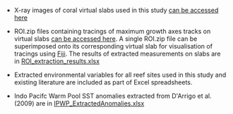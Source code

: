 - X-ray images of coral virtual slabs used in this study [can be accessed here](https://github.com/LeoBertiniNHM/CoralTriangle_PoritesGrowthBaselines/Data)

- ROI.zip files containing tracings of maximum growth axes tracks on virtual slabs [can be accessed here](https://github.com/LeoBertiniNHM/CoralTriangle_PoritesGrowthBaselines/Data). 
A single ROI.zip file can be superimposed onto its corresponding virtual slab for visualisation of tracings using [Fiji](https://imagej.net/software/fiji/). The results of extracted measurements on slabs are in [ROI_extraction_results.xlsx]() 

- Extracted environmental variables for all reef sites used in this study and existing literature are included as part of Excel spreadsheets. 
- Indo Pacifc Warm Pool SST anomalies extracted from D'Arrigo et al. (2009) are in [IPWP_ExtractedAnomalies.xlsx](https://github.com/LeoBertiniNHM/CoralTriangle_SST_Reconstructions/blob/c4b77aa746635c91fd8eca7461cfa2f973347977/Data/IPWP_ExtractedAnomalies.xlsx)
